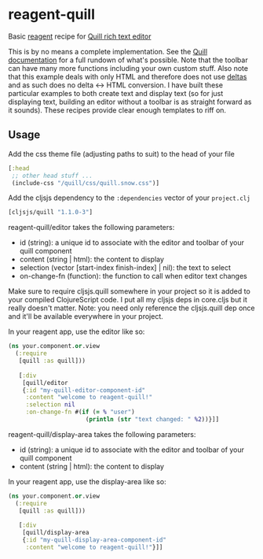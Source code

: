 # reagent-quill
Basic [reagent](http://reagent-project.github.io/) recipe for [Quill rich text editor](http://quilljs.com/)

This is by no means a complete implementation. See the [Quill documentation](http://quilljs.com/docs/quickstart/) for a full rundown of what's possible. Note that the toolbar can have many more functions including your own custom stuff. Also note that this example deals with only HTML and therefore does not use [deltas](https://quilljs.com/guides/designing-the-delta-format/) and as such does no delta <-> HTML conversion. I have built these particular examples to both create text and display text (so for just displaying text, building an editor without a toolbar is as straight forward as it sounds). These recipes provide clear enough templates to riff on.

## Usage

Add the css theme file (adjusting paths to suit) to the head of your file
```cljs
[:head
 ;; other head stuff ...
 (include-css "/quill/css/quill.snow.css")]
```

Add the cljsjs dependency to the `:dependencies` vector of your `project.clj`
```cljs
[cljsjs/quill "1.1.0-3"]
```

reagent-quill/editor takes the following parameters:
 * id (string): a unique id to associate with the editor and toolbar of your quill component
 * content (string | html): the content to display
 * selection (vector [start-index finish-index] | nil): the text to select
 * on-change-fn (function): the function to call when editor text changes

Make sure to require cljsjs.quill somewhere in your project so it is added to your compiled ClojureScript code. I put all my cljsjs deps in core.cljs but it really doesn't matter. Note: you need only reference the cljsjs.quill dep once and it'll be available everywhere in your project.

In your reagent app, use the editor like so:
```cljs
(ns your.component.or.view
  (:require
   [quill :as quill]))
   
   [:div
    [quill/editor
    {:id "my-quill-editor-component-id"
     :content "welcome to reagent-quill!"
     :selection nil
     :on-change-fn #(if (= % "user")
                      (println (str "text changed: " %2))}]]
```

reagent-quill/display-area takes the following parameters:
 * id (string): a unique id to associate with the editor and toolbar of your quill component
 * content (string | html): the content to display
 
In your reagent app, use the display-area like so:
```cljs
(ns your.component.or.view
  (:require
   [quill :as quill]))
   
   [:div
    [quill/display-area
    {:id "my-quill-display-area-component-id"
     :content "welcome to reagent-quill!"}]]
